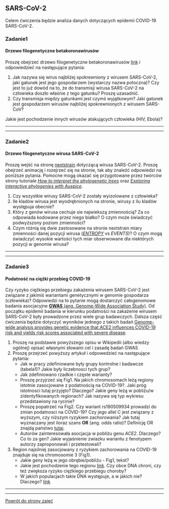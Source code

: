 ## SARS-CoV-2

Celem ćwiczenia będzie analiza danych dotyczących epidemii COVID-19
SARS-CoV-2.   

### Zadanie1  
#### Drzewo filogenetyczne betakoronawirusów  
Proszę obejrzeć drzewo filogenetyczne betakoronawirusów [link](https://nextstrain.org/groups/blab/sars-like-cov) i odpowiedzieć na następujące pytania:
1. Jak nazywa się wirus najbliżej spokrewniony z wirusem SARS-CoV-2, 
jaki gatunek jest jego gospodarzem (wystarczy nazwa potoczna)? 
Czy jest to już dowód na to, że do transmisji wirusa SARS-CoV-2 na człowieka doszło właśnie z tego gatunku?
Proszę uzasadnić. 
2. Czy transmisja między gatunkami jest czymś wyjątkowym? Jaki gatunek jest gospodarzem wirusów najbliżej spokrewnionych z wirusem SARS-CoV?
 
Jakie jest pochodzenie innych wirusów atakujących człowieka (HIV, Ebola)?

***  
***  
  
### Zadanie2 
#### Drzewo filogenetyczne wirusa SARS-CoV-2
Proszę wejść na stronę [nextstrain](https://nextstrain.org/ncov/global) dotyczącą wirusa SARS-CoV-2. 
Proszę obejrzeć animację i rozejrzeć się na stronie, tak aby znaleźć odpowiedzi na poniższe pytania. Pomocne mogą 
okazać się przygotowane przez twórców strony tutoriale 
[*How to interpret the phylogenetic trees*](https://nextstrain.org/help/general/how-to-read-a-tree) 
oraz [*Exploring interactive phylogenies with Auspice*](https://neherlab.org/201901_krisp_auspice.html).
1. Czy wszystkie wirusy SARS-CoV-2 zostały wyizolowane z człowieka? 
2. Ile kladów wirusa jest wyodrębnionych na stronie, wirusy z ilu kladów występuja obecnie?    
3. Który z genów wirusa cechuje sie najwiekszą zmiennością? Za co odpowiada kodowane przez niego białko? O czym może świadczyć podwyższony poziom zmienności?  
4. Czym różnią się dwie zastosowane na stronie nextstrain miary zmienności danej pozycji wirusa ([*ENTROPY*](https://www.hiv.lanl.gov/content/sequence/ENTROPY/entropy_readme.html) vs *EVENTS*)? 
O czym mogą świadczyć wysokie wartości tych miar obserwowane dla niektórych pozycji w genomie wirusa?

 
***  
***  


### Zadanie3
#### Podatność na ciężki przebieg COVID-19

Czy ryzyko ciężkiego przebiegu zakażenia wirusem SARS-CoV-2 jest związane z jakimiś wariantami
genetycznymi w genomie gospodarza (człowieka)? Odpowiedzi na to pytanie mogą dostarczyć całogenomowe badania asocjacyjne [**GWAS** 
(ang. Genome-Wide Association Study)](https://en.wikipedia.org/wiki/Genome-wide_association_study). Od początku epidemii
badania w kierunku podatności na zakażenie wirusem SARS-CoV-2 były prowadzone przez wiele grup badawczych. 
Dalsza część ćwiczenia będzie dotyczyć wynników jednego z takich badań [Genome-wide analysis provides genetic evidence that ACE2 influences COVID-19 risk and yields risk scores associated with severe disease](https://www.nature.com/articles/s41588-021-01006-7).  

 
1. Proszę na podstawie powyższego opisu w Wikipedii (albo wiedzy ogólnej) opisać własnymi słowami cel i zasadę badań GWAS  
2. Proszę przejrzeć powyższy artykuł i odpowedzieć na następujące pytania:
	* Jak w pracy zdefiniowane były grupy kontrolne i badawcze (tabela1)? Jakie były liczebnosci tych grup?  
	* Jak zdefiniowano rzadkie i częste warianty?
	* Proszę przyjrzeć się Fig1. Na jakich chromosomach leżą regiony istotnie zasocjowane z podatnością na COVID-19?. Jaki próg istotnosci tutaj przyjęto? Dlaczego? Jakie geny leżą w pobliżu/w zidentyfikowanych regionach? Jak nazywa się typ wykresu przedstawiony na rycinie?
	* Proszę popatrzeć na Fig2. Czy wariant rs190509934 prowadzi do zmian podatnosci na COVID-19? Czy jego allel C jest związany z wyższym, czy niższym ryzykiem zachorowania? Jak tutaj wyznaczany jest iloraz szans **OR** (ang. odds ratio)? Definicję OR znajdą państwo [tutaj](https://pl.wikipedia.org/wiki/Iloraz_szans).  
	* Autorów zainteresowała asocjacja w pobliżu genu *ACE2*. Dlaczego? Co to za gen? Jakie wyjaśnienie zwiazku wariantu z fenotypem autorzy zaproponowali i przetestowali?
2.  Region najsilniej zasocjowany z ryzykiem zachorowania na COVID-19 znajduje się na chromosomie 3 (Fig1). 
	* Jakie geny leżą w jego obrębie/pobliżu - Fig1, tekst? 
	* Jakie jest pochodzenie tego regionu [link](https://www.nature.com/articles/s41586-020-2818-3). Czy obce DNA chroni, czy też zwiększa ryzyko ciężkiego przebiegu choroby? 
    * W jakich populacjach takie DNA występuje, a w jakich nie? Dlaczego? 
     [link](https://en.wikipedia.org/wiki/Neanderthal#Interbreeding_with_modern_humans)




***
***
 [Powrót do strony zajęć](https://github.com/genomika-2020/genomika/blob/master/README.md) 
